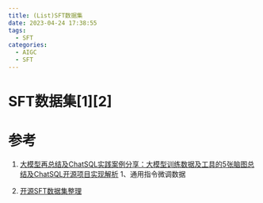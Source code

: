 ```yaml
---
title: (List)SFT数据集
date: 2023-04-24 17:38:55
tags:
  - SFT
categories:
  - AIGC  
  - SFT
---
```


<p></p>
<!-- more -->


# SFT数据集[1][2]


# 参考
1. [大模型再总结及ChatSQL实践案例分享：大模型训练数据及工具的5张脑图总结及ChatSQL开源项目实现解析](https://mp.weixin.qq.com/s?__biz=MzAxMjc3MjkyMg==&mid=2648402424&idx=1&sn=e2d26821b6e9a5a2871e0ddbca565c30)
   1、通用指令微调数据

2. [开源SFT数据集整理](https://github.com/chaoswork/sft_datasets)
